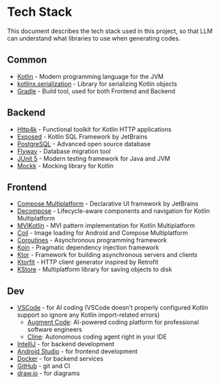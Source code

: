 # Tech Stack

This document describes the tech stack used in this project, so that LLM can understand what libraries to use when generating codes.

## Common

- [Kotlin](https://kotlinlang.org/) - Modern programming language for the JVM
- [kotlinx.serialization](https://kotlinlang.org/docs/serialization.html) - Library for serializing Kotlin objects
- [Gradle](https://gradle.org/) - Build tool, used for both Frontend and Backend

## Backend

- [Http4k](https://www.http4k.org/) - Functional toolkit for Kotlin HTTP applications
- [Exposed](https://www.jetbrains.com/exposed/) - Kotlin SQL Framework by JetBrains
- [PostgreSQL](https://www.postgresql.org/) - Advanced open source database
- [Flyway](https://www.red-gate.com/products/flyway/) - Database migration tool
- [JUnit 5](https://junit.org/junit5/) - Modern testing framework for Java and JVM
- [Mockk](https://mockk.io/) - Mocking library for Kotlin

## Frontend

- [Compose Multiplatform](https://www.jetbrains.com/compose-multiplatform/) - Declarative UI framework by JetBrains
- [Decompose](https://arkivanov.github.io/Decompose/) - Lifecycle-aware components and navigation for Kotlin Multiplatform
- [MVIKotlin](https://arkivanov.github.io/MVIKotlin/) - MVI pattern implementation for Kotlin Multiplatform
- [Coil](https://coil-kt.github.io/coil/) - Image loading for Android and Compose Multiplatform
- [Coroutines](https://kotlinlang.org/docs/coroutines-guide.html) - Asynchronous programming framework
- [Koin](https://insert-koin.io/) - Pragmatic dependency injection framework
- [Ktor](https://ktor.io/) - Framework for building asynchronous servers and clients
- [Ktorfit](https://github.com/Foso/Ktorfit) - HTTP client generator inspired by Retrofit
- [KStore](https://github.com/xxfast/KStore) - Multiplatform library for saving objects to disk

## Dev

- [VSCode](https://code.visualstudio.com/) - for AI coding (VSCode doesn't properly configured Kotlin support so ignore any Kotlin import-related errors)
  - [Augment Code](https://www.augmentcode.com/): AI-powered coding platform for professional software engineers
  - [Cline](https://cline.bot/): Autonomous coding agent right in your IDE
- [IntelliJ](https://www.jetbrains.com/idea/) - for backend development
- [Android Studio](https://developer.android.com/studio) - for frontend development
- [Docker](https://www.docker.com/) - for backend services
- [GitHub](https://github.com/) - git and CI
- [draw.io](https://www.drawio.com/) - for diagrams

